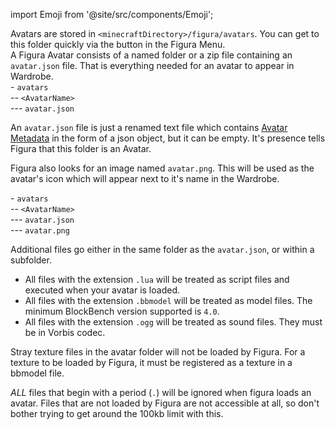 import Emoji from '@site/src/components/Emoji';

Avatars are stored in <code>&lt;minecraftDirectory&gt;/figura/avatars</code>. You can get to this folder quickly via the <Emoji icon="figura/folder"/> button in the Figura Menu.<br/>
A Figura Avatar consists of a named <Emoji icon="file/folder"/> folder or a <Emoji icon="file/zip"/> zip file containing an <Emoji icon="file/json"/> <code>avatar.json</code> file. That is everything needed for an avatar to appear in Wardrobe.<br/>
\- <Emoji icon="file/folder"/> <code>avatars</code><br/>
\-- <Emoji icon="file/folder"/> <code>&lt;AvatarName&gt;</code><br/>
\--- <Emoji icon="file/json"/> <code>avatar.json</code><br/>

An <Emoji icon="file/json"/> <code>avatar.json</code> file is just a renamed text file which contains [Avatar Metadata](../tutorials/Avatar%20Metadata) in the form of a json object, but it can be empty. It's presence tells Figura that this folder is an Avatar.

Figura also looks for an image named <Emoji icon="file/texture"/> <code>avatar.png</code>. This will be used as the avatar's icon which will appear next to it's name in the Wardrobe.

\- <Emoji icon="file/folder"/> <code>avatars</code><br/>
\-- <Emoji icon="file/folder"/> <code>&lt;AvatarName&gt;</code><br/>
\--- <Emoji icon="file/json"/> <code>avatar.json</code><br/>
\--- <Emoji icon="file/texture"/> <code>avatar.png</code><br/>

Additional files go either in the same folder as the <Emoji icon="file/json"/> <code>avatar.json</code>, or within a <Emoji icon="file/folder"/> subfolder.
- All files with the extension <Emoji icon="file/lua"/> <code>.lua</code> will be treated as script files and executed when your avatar is loaded.
- All files with the extension <Emoji icon="file/bbmodel"/> <code>.bbmodel</code> will be treated as model files. The minimum BlockBench version supported is <code>4.0</code>.
- All files with the extension <Emoji icon="file/ogg"/> <code>.ogg</code> will be treated as sound files. They must be in Vorbis codec.

Stray <Emoji icon="file/texture"/> texture files in the avatar folder will not be loaded by Figura. For a texture to be loaded by Figura, it must be registered as a texture in a <Emoji icon="file/bbmodel"/> bbmodel file.

*ALL* files that begin with a period (<code>.</code>) will be ignored when figura loads an avatar. Files that are not loaded by Figura are not accessible at all, so don't bother trying to get around the 100kb limit with this.